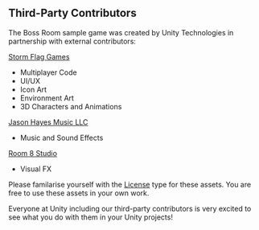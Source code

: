 ## Third-Party Contributors

The Boss Room sample game was created by Unity Technologies in partnership with external contributors: 

[Storm Flag Games](https://stormflaggames.com)

* Multiplayer Code
* UI/UX
* Icon Art
* Environment Art
* 3D Characters and Animations

[Jason Hayes Music LLC](https://www.jasonhayesmusic.com/)

* Music and Sound Effects

[Room 8 Studio](https://room8studio.com/)

* Visual FX

Please familarise yourself with the [License](https://github.com/Unity-Technologies/com.unity.multiplayer.samples.coop/blob/master/LICENSE.md) type for these assets.
You are free to use these assets in your own work. 

Everyone at Unity including our third-party contributors is very excited to see what you do with them in your Unity projects!
